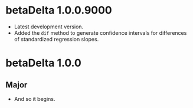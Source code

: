 # betaDelta 1.0.0.9000

* Latest development version.
* Added the `dif` method to generate confidence intervals for differences of standardized regression slopes.

# betaDelta 1.0.0

## Major

* And so it begins.

